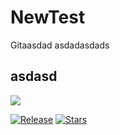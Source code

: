 # NewTest
Gitaasdad
asdadasdads

## asdasd
![](https://img.shields.io/badge/GitHub-Wiki-green.svg)

[![Release](https://img.shields.io/github/release/gittest1994/NewTest.svg)](https://github.com/gittest1994/NewTest/releases/latest)
[![Stars](https://img.shields.io/github/stars/gittest1994/NewTest.svg)](https://github.com/gittest1994/NewTest/stargazers)
